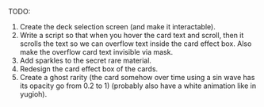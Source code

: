 TODO:
1. Create the deck selection screen (and make it interactable).
2. Write a script so that when you hover the card text and scroll, then it scrolls the text so we can overflow text inside the card effect box. Also make the overflow card text invisible via mask.
3. Add sparkles to the secret rare material.
4. Redesign the card effect box of the cards.
5. Create a ghost rarity (the card somehow over time using a sin wave has its opacity go from 0.2 to 1) (probably also have a white animation like in yugioh).